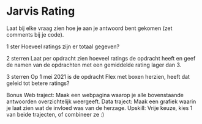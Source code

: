 # Jarvis Rating

Laat bij elke vraag zien hoe je aan je antwoord bent gekomen (zet comments bij je code).

1 ster
Hoeveel ratings zijn er totaal gegeven?

2 sterren
Laat per opdracht zien hoeveel ratings de opdracht heeft en geef de namen van de opdrachten met een gemiddelde rating lager dan 3.

3 sterren
Op 1 mei 2021 is de opdracht Flex met boxen herzien, heeft dat geleid tot betere ratings?

Bonus
Web traject: Maak een webpagina waarop je alle bovenstaande antwoorden overzichtelijk weergeeft.
Data traject: Maak een grafiek waarin je laat zien wat de invloed was van de herzage.
Upskill: Vrije keuze, kies 1 van beide trajecten, of combineer ze :)